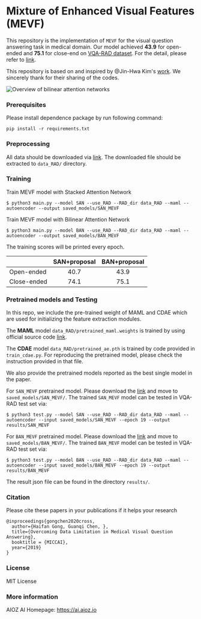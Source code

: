 # Mixture of Enhanced Visual Features (MEVF)

This repository is the implementation of `MEVF` for the visual question answering task in medical domain. Our model achieved **43.9** for open-ended and **75.1** for close-end on [VQA-RAD dataset](https://www.nature.com/articles/sdata2018251#data-citations). For the detail, please refer to [link](https://arxiv.org/abs/1909.11867).

This repository is based on and inspired by @Jin-Hwa Kim's [work](https://github.com/jnhwkim/ban-vqa). We sincerely thank for their sharing of the codes.

![Overview of bilinear attention networks](misc/Medical_VQA_Framework.png)

### Prerequisites

Please install dependence package by run following command:
```
pip install -r requirements.txt
```

### Preprocessing

All data should be downloaded via [link](https://vision.aioz.io/f/777a3737ee904924bf0d/?dl=1). The downloaded file should be extracted to `data_RAD/` directory.

### Training
Train MEVF model with Stacked Attention Network
```
$ python3 main.py --model SAN --use_RAD --RAD_dir data_RAD --maml --autoencoder --output saved_models/SAN_MEVF
```
Train MEVF model with Bilinear Attention Network
```
$ python3 main.py --model BAN --use_RAD --RAD_dir data_RAD --maml --autoencoder --output saved_models/BAN_MEVF
```
The training scores will be printed every epoch.

|             | SAN+proposal | BAN+proposal |
|-------------|:------------:|:------------:|
| Open-ended  |     40.7     |     43.9     |
| Close-ended |     74.1     |     75.1     |

### Pretrained models and Testing
In this repo, we include the pre-trained weight of MAML and CDAE which are used for initializing the feature extraction modules.

The **MAML** model `data_RAD/pretrained_maml.weights` is trained by using official source code [link](https://github.com/cbfinn/maml).

The **CDAE** model `data_RAD/pretrained_ae.pth` is trained by code provided in `train_cdae.py`. For reproducing the pretrained model, please check the instruction provided in that file.

We also provide the pretrained models reported as the best single model in the paper.

For `SAN_MEVF` pretrained model. Please download the [link](https://vision.aioz.io/f/fdc6572bc26f4dd684f4/?dl=1) and move to `saved_models/SAN_MEVF/`. The trained `SAN_MEVF` model can be tested in VQA-RAD test set via:
```
$ python3 test.py --model SAN --use_RAD --RAD_dir data_RAD --maml --autoencoder --input saved_models/SAN_MEVF --epoch 19 --output results/SAN_MEVF
```
For `BAN_MEVF` pretrained model. Please download the [link](https://vision.aioz.io/f/882e8a6f32704013943d/?dl=1) and move to `saved_models/BAN_MEVF/`. The trained `BAN_MEVF` model can be tested in VQA-RAD test set via:
```
$ python3 test.py --model BAN --use_RAD --RAD_dir data_RAD --maml --autoencoder --input saved_models/BAN_MEVF --epoch 19 --output results/BAN_MEVF
```
The result json file can be found in the directory `results/`.

### Citation

Please cite these papers in your publications if it helps your research

```
@inproceedings{gongchen2020cross,
  author={Haifan Gong, Guanqi Chen, },
  title={Overcoming Data Limitation in Medical Visual Question Answering},
  booktitle = {MICCAI},
  year={2019}
}
```

### License

MIT License

### More information
AIOZ AI Homepage: https://ai.aioz.io
